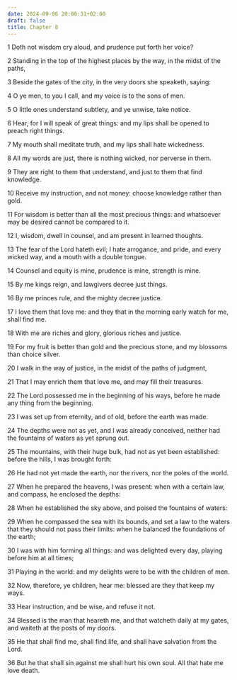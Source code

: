 ```yaml
---
date: 2024-09-06 20:00:31+02:00
draft: false
title: Chapter 8
---
```




1 Doth not wisdom cry aloud, and prudence put forth her voice?

2 Standing in the top of the highest places by the way, in the midst of the paths,

3 Beside the gates of the city, in the very doors she speaketh, saying:

4 O ye men, to you I call, and my voice is to the sons of men.

5 O little ones understand subtlety, and ye unwise, take notice.

6 Hear, for I will speak of great things: and my lips shall be opened to preach right things.

7 My mouth shall meditate truth, and my lips shall hate wickedness.

8 All my words are just, there is nothing wicked, nor perverse in them.

9 They are right to them that understand, and just to them that find knowledge.

10 Receive my instruction, and not money: choose knowledge rather than gold.

11 For wisdom is better than all the most precious things: and whatsoever may be desired cannot be compared to it.

12 I, wisdom, dwell in counsel, and am present in learned thoughts.

13 The fear of the Lord hateth evil; I hate arrogance, and pride, and every wicked way, and a mouth with a double tongue.

14 Counsel and equity is mine, prudence is mine, strength is mine.

15 By me kings reign, and lawgivers decree just things.

16 By me princes rule, and the mighty decree justice.

17 I love them that love me: and they that in the morning early watch for me, shall find me.

18 With me are riches and glory, glorious riches and justice.

19 For my fruit is better than gold and the precious stone, and my blossoms than choice silver.

20 I walk in the way of justice, in the midst of the paths of judgment,

21 That I may enrich them that love me, and may fill their treasures.

22 The Lord possessed me in the beginning of his ways, before he made any thing from the beginning.

23 I was set up from eternity, and of old, before the earth was made.

24 The depths were not as yet, and I was already conceived, neither had the fountains of waters as yet sprung out.

25 The mountains, with their huge bulk, had not as yet been established: before the hills, I was brought forth:

26 He had not yet made the earth, nor the rivers, nor the poles of the world.

27 When he prepared the heavens, I was present: when with a certain law, and compass, he enclosed the depths:

28 When he established the sky above, and poised the fountains of waters:

29 When he compassed the sea with its bounds, and set a law to the waters that they should not pass their limits: when he balanced the foundations of the earth;

30 I was with him forming all things: and was delighted every day, playing before him at all times;

31 Playing in the world: and my delights were to be with the children of men.

32 Now, therefore, ye children, hear me: blessed are they that keep my ways.

33 Hear instruction, and be wise, and refuse it not.

34 Blessed is the man that heareth me, and that watcheth daily at my gates, and waiteth at the posts of my doors.

35 He that shall find me, shall find life, and shall have salvation from the Lord.

36 But he that shall sin against me shall hurt his own soul. All that hate me love death.


